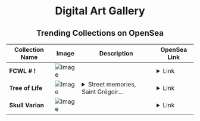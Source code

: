 <div align="center">

# Digital Art Gallery

## Trending Collections on OpenSea

| Collection Name                       | Image                                                                                     | Description                       | OpenSea Link                                                                                          |
|---------------------------------------|-------------------------------------------------------------------------------------------|-----------------------------------|--------------------------------------------------------------------------------------------------------|
| **FCWL # !** | ![Image](https://i.seadn.io/s/raw/files/29104027523f01e2e0cd1284be17afb8.jpg?w=500&auto=format?w=200&auto=format) |  | <details><summary>Link</summary>[FCWL # !](https://opensea.io/collection/fcwl)</details> |
| **Tree of Life** | ![Image](https://i.seadn.io/s/raw/files/c58c4e1e77296261e58ff24a6c5ddb2b.jpg?w=500&auto=format?w=200&auto=format) | <details><summary>Street memories, Saint Grégoir...</summary>Street memories, Saint Grégoire, France, 23/09/2024</details> | <details><summary>Link</summary>[Tree of Life](https://opensea.io/collection/tree-of-life-128)</details> |
| **Skull Varian** | ![Image](https://i.seadn.io/s/raw/files/11e9e915b5c8635f72f8b2039417d1ad.jpg?w=500&auto=format?w=200&auto=format) |  | <details><summary>Link</summary>[Skull Varian](https://opensea.io/collection/skull-varian)</details> |

</div>